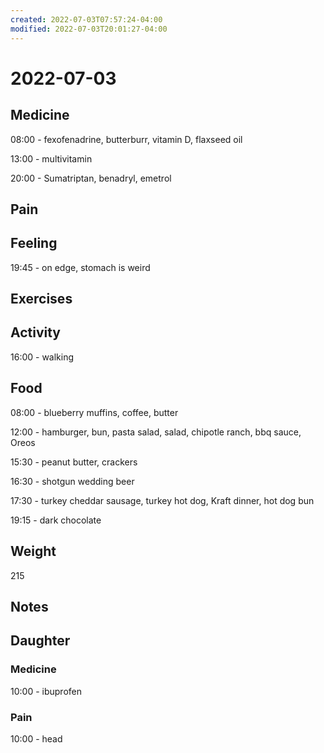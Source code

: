 ```yaml
---
created: 2022-07-03T07:57:24-04:00
modified: 2022-07-03T20:01:27-04:00
---
```


# 2022-07-03

## Medicine

08:00 - fexofenadrine, butterburr, vitamin D, flaxseed oil 

13:00 - multivitamin 

20:00 - Sumatriptan, benadryl, emetrol 


## Pain


## Feeling

19:45 - on edge, stomach is weird


## Exercises


## Activity

16:00 - walking


## Food

08:00 - blueberry muffins, coffee, butter 

12:00 - hamburger, bun, pasta salad, salad, chipotle ranch, bbq sauce, Oreos 

15:30 - peanut butter, crackers

16:30 - shotgun wedding beer

17:30 - turkey cheddar sausage, turkey hot dog, Kraft dinner, hot dog bun

19:15 - dark chocolate


## Weight

215


## Notes


## Daughter

### Medicine

10:00 - ibuprofen 


### Pain

10:00 - head
